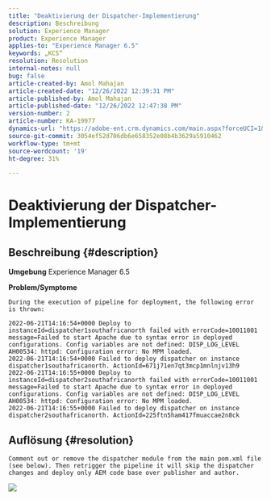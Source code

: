 ```yaml
---
title: "Deaktivierung der Dispatcher-Implementierung"
description: Beschreibung
solution: Experience Manager
product: Experience Manager
applies-to: "Experience Manager 6.5"
keywords: „KCS“
resolution: Resolution
internal-notes: null
bug: false
article-created-by: Amol Mahajan
article-created-date: "12/26/2022 12:39:31 PM"
article-published-by: Amol Mahajan
article-published-date: "12/26/2022 12:47:38 PM"
version-number: 2
article-number: KA-19977
dynamics-url: "https://adobe-ent.crm.dynamics.com/main.aspx?forceUCI=1&pagetype=entityrecord&etn=knowledgearticle&id=cfb87553-1a85-ed11-81ad-6045bd0067ea"
source-git-commit: 3054ef52d706db6e658352e08b4b3629a5910462
workflow-type: tm+mt
source-wordcount: '19'
ht-degree: 31%

---
```


# Deaktivierung der Dispatcher-Implementierung

## Beschreibung {#description}

<b>Umgebung</b>
Experience Manager 6.5


<b>Problem/Symptome</b>



```
During the execution of pipeline for deployment, the following error is thrown:

2022-06-21T14:16:54+0000 Deploy to instanceId=dispatcher1southafricanorth failed with errorCode=10011001 message=Failed to start Apache due to syntax error in deployed configurations. Config variables are not defined: DISP_LOG_LEVEL AH00534: httpd: Configuration error: No MPM loaded.
2022-06-21T14:16:54+0000 Failed to deploy dispatcher on instance dispatcher1southafricanorth. ActionId=671j71en7qt3mcp1mnlnjv13h9
2022-06-21T14:16:55+0000 Deploy to instanceId=dispatcher2southafricanorth failed with errorCode=10011001 message=Failed to start Apache due to syntax error in deployed configurations. Config variables are not defined: DISP_LOG_LEVEL AH00534: httpd: Configuration error: No MPM loaded.
2022-06-21T14:16:55+0000 Failed to deploy dispatcher on instance dispatcher2southafricanorth. ActionId=225ftn5ham417fmuaccae2n8ck
```



## Auflösung {#resolution}


`Comment out or remove the dispatcher module from the main pom.xml file (see below). Then retrigger the pipeline it will skip the dispatcher changes and deploy only AEM code base over publisher and author.`

![](assets/9dee138f-ccf7-ec11-bb3d-000d3a5b0558.png)
